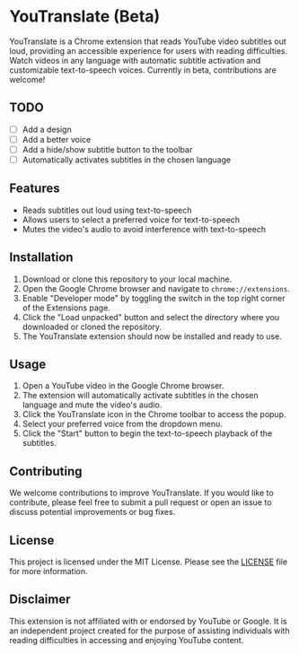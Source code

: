 # YouTranslate (Beta)

YouTranslate is a Chrome extension that reads YouTube video subtitles out loud, providing an accessible experience for users with reading difficulties. Watch videos in any language with automatic subtitle activation and customizable text-to-speech voices. Currently in beta, contributions are welcome!

## TODO

- [ ] Add a design
- [ ] Add a better voice
- [ ] Add a hide/show subtitle button to the toolbar
- [ ] Automatically activates subtitles in the chosen language

## Features

- Reads subtitles out loud using text-to-speech
- Allows users to select a preferred voice for text-to-speech
- Mutes the video's audio to avoid interference with text-to-speech

## Installation

1. Download or clone this repository to your local machine.
2. Open the Google Chrome browser and navigate to `chrome://extensions`.
3. Enable "Developer mode" by toggling the switch in the top right corner of the Extensions page.
4. Click the "Load unpacked" button and select the directory where you downloaded or cloned the repository.
5. The YouTranslate extension should now be installed and ready to use.

## Usage

1. Open a YouTube video in the Google Chrome browser.
2. The extension will automatically activate subtitles in the chosen language and mute the video's audio.
3. Click the YouTranslate icon in the Chrome toolbar to access the popup.
4. Select your preferred voice from the dropdown menu.
5. Click the "Start" button to begin the text-to-speech playback of the subtitles.

## Contributing

We welcome contributions to improve YouTranslate. If you would like to contribute, please feel free to submit a pull request or open an issue to discuss potential improvements or bug fixes.

## License

This project is licensed under the MIT License. Please see the [LICENSE](LICENSE) file for more information.

## Disclaimer

This extension is not affiliated with or endorsed by YouTube or Google. It is an independent project created for the purpose of assisting individuals with reading difficulties in accessing and enjoying YouTube content.
